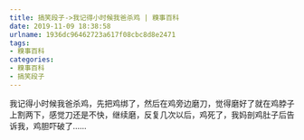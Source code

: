 ```yaml
---
title: 搞笑段子->我记得小时候我爸杀鸡 | 糗事百科
date: 2019-11-09 18:38:58
urlname: 1936dc96462723a617f08cbc8d8e2471
tags: 
- 糗事百科
categories:
- 糗事百科
- 搞笑段子
---
```

我记得小时候我爸杀鸡，先把鸡绑了，然后在鸡旁边磨刀，觉得磨好了就在鸡脖子上割两下，感觉刀还是不快，继续磨，反复几次以后，鸡死了，我妈剖鸡肚子后告诉我，鸡胆吓破了……


